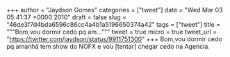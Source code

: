 
+++
author = "Jaydson Gomes"
categories = ["tweet"]
date = "Wed Mar 03 05:41:37 +0000 2010"
draft = false
slug = "46de3f7d4bda6596c86cc4a4b1a5196650374a42"
tags = ["tweet"]
title = """Bom,vou dormir cedo pq am..."""
tweet = true
micro = true
tweet_url = "https://twitter.com/jaydson/status/9911751300"
+++
Bom,vou dormir cedo pq amanhã tem show do NOFX e vou [tentar] chegar cedo na Agencia.
